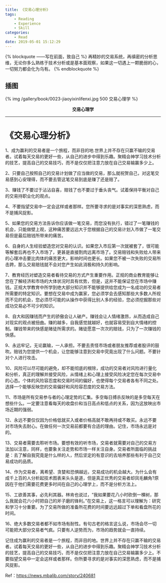```yaml
---
title: 《交易心理分析》
tags:
	- Reading
	- Experience
	- Skill
categories:
	- Read
date: 2019-05-01 15:12:29
---
```


{% blockquote ——写在前面，致自己 %}
再精妙的交易系统，再缜密的分析思维，无论你多么熟练于技术分析或是基本面观察，如果这一切遇上一颗脆弱的心，一切努力都会化为乌有。
{% endblockquote %}

<!-- more -->

## 插图
{% img /gallery/book/0023-jiaoyixinlifenxi.jpg 500 交易心理学 %}
<p align="center"><b>交易心理学</b></p>

-----

# 《交易心理分析》

1、成为赢利的交易者是一个旅程，而非目的地.世界上并不存在只赢不输的交易者。试着每天交易的更好一些，从自己的进步中得到乐趣。聚精会神学习技术分析的技艺，提高自己的交易技巧，而不是仅仅把注意力放在自己交易输赢多少上。

2、只要自己按照自己的交易计划做了应当做的交易，那么就祝贺自己，对这笔交易感到心安理得，而不要去管这笔交易到底是赚了还是赔了。

3、赚钱了不要过于沾沾自喜，赔钱了也不要过于垂头丧气。试着保持平衡对自己的交易持职业化的观点。

4、不要指望交易中一定会这样或者那样。您所要寻求的是对事实的深思熟虑，而不是捕风捉影。

5、如果您的交易方法告诉你应该做一笔交易，而您没有执行，错过了一笔赚钱的机会，只能做壁上观，这种痛苦要远远大于您根据自己的交易计划入市做了一笔交易但是最后赔钱所带来的痛苦。

6、自身的人生经验塑造您对交易的认识。如果您入市后第一次就被套了，很可能等解套后再也不入市场了，更甚是直接割肉远离市场了。交易赔钱和失败给人带来的心理冲击要比肉体的痛苦更大，影响时间也更长。如果您不被一次失败的交易所击跨，那么交易赔钱就不会对您产生如此消极和持久的影响。

7、教育经历对塑造交易者看待交易的方式产生重要作用。正规的商业教育能够让您在了解经济和市场的大体状况时具有优势，但是，这并不能保证您在市场中赚钱。正规大学教育中所学到绝大部分知识并不能够提供给您成为一名成功的交易者所需要的特定知识。要想在交易中成为赢家，您必须学会去感知那些大多数人所视而不见的机会，您必须尽可能的从操作中获得比别人多的经验，您必须挖掘那些对成功交易必不可少的知识。

8、自大和因赚钱而产生的骄傲会让人破产。赚钱会让人情绪激昂，从而造成自己对现实的观点被扭曲。赚的越多，自我感觉就越好，也就容易受到自大情绪的控制。赚钱带来的快感是赌徒所需求的。赌徒愿意一次次的赔钱，只为了一次赚钱的快感。

9、永远牢记，无论赢输，一人承担。不要去责怪市场或者朋友推荐或者股评的鼓吹。赔钱为您提供一个机会，让您能够注意到交易中究竟出现了什么问题。不要针对个人进行攻击。

10、风险可以尽可能的避免，却不能彻底的根除，成功的交易者对风险进行量化和分析，真正的理解并接受风险，从情绪上和心理上接受风险决定您在每次交易中的心态。个体的风险容忍度和交易时间的偏好，也使得每个交易者各有不同之处。选择一个能够反映您的交易偏好和风险容忍度的交易方法。

11、市场是所有交易参与者的心理定势的汇集。多空每日搏杀反映的是多空每天在想些什么。一定要注意看每天的收盘价和当日高点和低点的关系，因为这放映出市场近期的强弱。

12、永远不要仅仅因为价格低就买入或者价格高就不敢再持或不敢买。永远不要对市场失去耐心。在做任何一次交易前都要有合适的理由。记住，市场永远是对的。

13、交易者需要去聆听市场。要想有效的听市场，交易者就需要对自己的交易方法加以注意，同样，也要象关注走势和市场一样关注自身。交易者所面临的挑战是：去了解自我究竟是什么样的人，然后坚定的有意识的去培养那些有利于自己交易成功的品质。

14、作为交易者，离希望、贪婪和恐惧越远，交易成功的机会越大。为什么会有成千上百的人分析起技术图表来头头是道，但是真正优秀的交易者却凤毛麟角?原因在于他们需要花费更多时间在自己的心理学上，而不是分析方法上。

15、工欲善其事，必先利其器。林肯也说过，“我如果要花八小时砍倒一棵树，那么我就会花六小时把自己的斧子磨的锋利。”在交易上，这一格言可以理解为：研究和学习十分重要。为了交易所做的准备所花费的时间要远远超过下单和看盘所花的时间。

16、绝大多数交易者都不如市场有耐性。有句古老的格言这么说，市场会尽一切可能把大部分交易者气疯。只要有人逆势而为，市场的趋势就会一直持续。

记住成为赢利的交易者是一个旅程，而非目的地。世界上并不存在只赢不输的交易者。试着每天交易的更好一些，从自己的进步中得到乐趣。聚精会神学习技术分析的技艺，提高自己的交易技巧，而不是仅仅把注意力放在自己交易输赢多少上。不要指望交易中一定会这样或者那样。你所要寻求的是对事实的深思熟虑，而不是捕风捉影。

Ref：https://news.mbalib.com/story/240681
